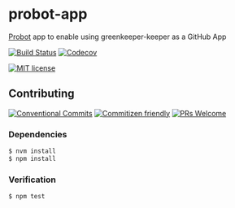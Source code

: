 # probot-app

[Probot](https://probot.github.io/) app to enable using greenkeeper-keeper as a GitHub App

<!-- status badges -->
[![Build Status][ci-badge]][ci-link]
[![Codecov][coverage-badge]][coverage-link]

<!-- consumer badges -->
[![MIT license][license-badge]][license-link]

## Contributing

<!-- contribution badges -->
[![Conventional Commits][commit-convention-badge]][commit-convention-link]
[![Commitizen friendly][commitizen-badge]][commitizen-link]
[![PRs Welcome][PRs-badge]][PRs-link]

### Dependencies

```sh
$ nvm install
$ npm install
```

### Verification

```sh
$ npm test
```

[license-link]: LICENSE
[license-badge]: https://img.shields.io/github/license/greenkeeper-keeper/probot-app.svg
[ci-link]: https://travis-ci.com/greenkeeper-keeper/probot-app
[ci-badge]: https://img.shields.io/travis/greenkeeper-keeper/probot-app.svg?branch=master
[coverage-link]: https://codecov.io/github/greenkeeper-keeper/probot-app
[coverage-badge]: https://img.shields.io/codecov/c/github/greenkeeper-keeper/probot-app.svg
[commit-convention-link]: https://conventionalcommits.org
[commit-convention-badge]: https://img.shields.io/badge/Conventional%20Commits-1.0.0-yellow.svg
[commitizen-link]: http://commitizen.github.io/cz-cli/
[commitizen-badge]: https://img.shields.io/badge/commitizen-friendly-brightgreen.svg
[PRs-link]: http://makeapullrequest.com
[PRs-badge]: https://img.shields.io/badge/PRs-welcome-brightgreen.svg
